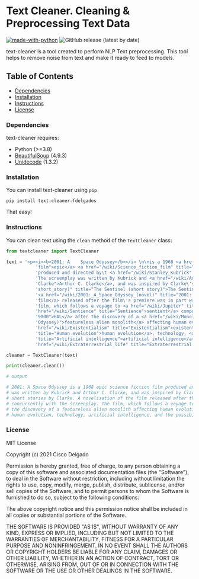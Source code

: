 # Text Cleaner. Cleaning & Preprocessing Text Data
[![made-with-python](https://img.shields.io/badge/Made%20with-Python-1f425f.svg)](https://www.python.org/)
![GitHub release (latest by date)](https://img.shields.io/github/v/release/fdelgados/text-cleaner?style=flat)

text-cleaner is a tool created to perform NLP Text preprocessing. This tool helps to remove noise from text and make it ready to feed to models.

## Table of Contents
* [Dependencies](#dependencies)
* [Installation](#installation)
* [Instructions](#instructions)
* [License](#license)

### Dependencies

text-cleaner requires:

* Python (>=3.8)
* [BeautifulSoup](https://www.crummy.com/software/BeautifulSoup/bs4/doc/) (4.9.3)
* [Unidecode](https://pypi.org/project/Unidecode/) (1.3.2)

### Installation

You can install text-cleaner using `pip`
```
pip install text-cleaner-fdelgados
```
That easy!


### Instructions
You can clean text using the `clean` method of the `TextCleaner` class:

```python
from textcleaner import TextCleaner

text = '<p><i><b>2001: A    Space Odyssey</b></i> \n\nis a 1968 <a href="/wiki/Epic_film" title="Epic ' \
           'film">epic</a> <a href="/wiki/Science_fiction_film" title="Science fiction film">science fiction film</a> ' \
           'produced and directed by\t <a href="/wiki/Stanley_Kubrick" title="Stanley Kubrick">Stanley Kubrick</a>. ' \
           'The screenplay was written by Kubrick and <a href="/wiki/Arthur_C._Clarke" title="Arthur C. ' \
           'Clarke">Arthur C. Clarke</a>, and was inspired by Clarke\'s short story ""<a href="/wiki/The_Sentinel_(' \
           'short_story)" title="The Sentinel (short story)">The Sentinel</a>" and other short stories by Clarke. A ' \
           '<a href="/wiki/2001:_A_Space_Odyssey_(novel)" title="2001: A Space Odyssey (novel)">novelisation of the ' \
           'film</a> released after the film\'s premiere was in part written concurrently with the screenplay. The ' \
           'film, which follows a voyage to <a href="/wiki/Jupiter" title="Jupiter">Jupiter</a> with the <a ' \
           'href="/wiki/Sentience" title="Sentience">sentient</a> computer <a href="/wiki/HAL_9000" title="HAL ' \
           '9000">HAL</a> after the discovery of a <a href="/wiki/Monolith_(Space_Odyssey)" title="Monolith (Space ' \
           'Odyssey)">featureless alien monolith</a> affecting human evolution, deals with themes of <a ' \
           'href="/wiki/Existentialism" title="Existentialism">existentialism</a>, <a href="/wiki/Human_evolution" ' \
           'title="Human evolution">human evolution</a>, technology, <a href="/wiki/Artificial_intelligence" ' \
           'title="Artificial intelligence">artificial intelligence</a>, and the possibility of <a ' \
           'href="/wiki/Extraterrestrial_life" title="Extraterrestrial life">extraterrestrial life</a>.</p> '

cleaner = TextCleaner(text)

print(cleaner.clean())

# output

# 2001: A Space Odyssey is a 1968 epic science fiction film produced and directed by Stanley Kubrick. The screenplay 
# was written by Kubrick and Arthur C. Clarke, and was inspired by Clarke's short story "The Sentinel" and other 
# short stories by Clarke. A novelisation of the film released after the film's premiere was in part written 
# concurrently with the screenplay. The film, which follows a voyage to Jupiter with the sentient computer HAL after 
# the discovery of a featureless alien monolith affecting human evolution, deals with themes of existentialism, 
# human evolution, technology, artificial intelligence, and the possibility of extraterrestrial life.

```
### License

MIT License

Copyright (c) 2021 Cisco Delgado

Permission is hereby granted, free of charge, to any person obtaining a copy
of this software and associated documentation files (the "Software"), to deal
in the Software without restriction, including without limitation the rights
to use, copy, modify, merge, publish, distribute, sublicense, and/or sell
copies of the Software, and to permit persons to whom the Software is
furnished to do so, subject to the following conditions:

The above copyright notice and this permission notice shall be included in all
copies or substantial portions of the Software.

THE SOFTWARE IS PROVIDED "AS IS", WITHOUT WARRANTY OF ANY KIND, EXPRESS OR
IMPLIED, INCLUDING BUT NOT LIMITED TO THE WARRANTIES OF MERCHANTABILITY,
FITNESS FOR A PARTICULAR PURPOSE AND NONINFRINGEMENT. IN NO EVENT SHALL THE
AUTHORS OR COPYRIGHT HOLDERS BE LIABLE FOR ANY CLAIM, DAMAGES OR OTHER
LIABILITY, WHETHER IN AN ACTION OF CONTRACT, TORT OR OTHERWISE, ARISING FROM,
OUT OF OR IN CONNECTION WITH THE SOFTWARE OR THE USE OR OTHER DEALINGS IN THE
SOFTWARE.
